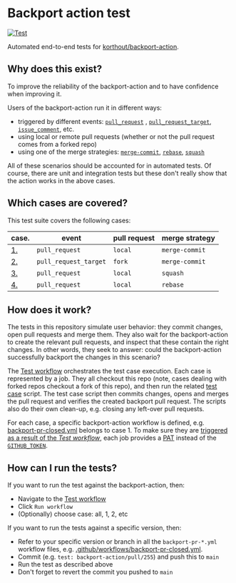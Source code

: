 # Backport action test
[![Test](https://github.com/korthout/backport-action-test/actions/workflows/test.yml/badge.svg)](https://github.com/korthout/backport-action-test/actions/workflows/test.yml)

Automated end-to-end tests for [korthout/backport-action](https://github.com/korthout/backport-action).

## Why does this exist?
To improve the reliability of the backport-action and to have confidence when improving it.

Users of the backport-action run it in different ways:
- triggered by different events: [`pull_request`](https://docs.github.com/en/actions/using-workflows/events-that-trigger-workflows#pull_request) , [`pull_request_target`](https://docs.github.com/en/actions/using-workflows/events-that-trigger-workflows#pull_request_target), [`issue_comment`](https://docs.github.com/en/actions/using-workflows/events-that-trigger-workflows#issue_comment), etc.
- using local or remote pull requests (whether or not the pull request comes from a forked repo)
- using one of the merge strategies: [`merge-commit`](https://docs.github.com/en/pull-requests/collaborating-with-pull-requests/incorporating-changes-from-a-pull-request/about-pull-request-merges), [`rebase`](https://docs.github.com/en/pull-requests/collaborating-with-pull-requests/incorporating-changes-from-a-pull-request/about-pull-request-merges#rebase-and-merge-your-pull-request-commits), [`squash`](https://docs.github.com/en/pull-requests/collaborating-with-pull-requests/incorporating-changes-from-a-pull-request/about-pull-request-merges#squash-and-merge-your-pull-request-commits)

All of these scenarios should be accounted for in automated tests.
Of course, there are unit and integration tests but these don't really show that the action works in the above cases.

## Which cases are covered?
This test suite covers the following cases:

| case.               | event                 | pull request | merge strategy  |
| ------------------- | --------------------- | ------------ | --------------- |
| [1.](test/case1.sh) | `pull_request`        | `local`      | `merge-commit`  |
| [2.](test/case2.sh) | `pull_request_target` | `fork`       | `merge-commit`  |
| [3.](test/case3.sh) | `pull_request`        | `local`      | `squash`        |
| [4.](test/case4.sh) | `pull_request`        | `local`      | `rebase`        |

## How does it work?
The tests in this repository simulate user behavior: they commit changes, open pull requests and merge them.
They also wait for the backport-action to create the relevant pull requests, and inspect that these contain the right changes.
In other words, they seek to answer: could the backport-action successfully backport the changes in this scenario?

The [Test workflow](.github/workflows/test.yml) orchestrates the test case execution.
Each case is represented by a job.
They all checkout this repo (note, cases dealing with forked repos checkout a fork of this repo),
and then run the related [test case](test/) script.
The test case script then commits changes, opens and merges the pull request and verifies the created backport pull request.
The scripts also do their own clean-up, e.g. closing any left-over pull requests.

For each case, a specific backport-action workflow is defined,
e.g. [backport-pr-closed.yml](.github/workflows/backport-pr-closed.yml) belongs to case 1.
To make sure they are [triggered as a result of the _Test workflow_](https://github.community/t/github-action-trigger-on-release-not-working-if-releases-was-created-by-automation/16559), each job provides a 
[PAT](https://docs.github.com/en/authentication/keeping-your-account-and-data-secure/creating-a-personal-access-token)
instead of the [`GITHUB_TOKEN`](https://docs.github.com/en/actions/security-guides/automatic-token-authentication#about-the-github_token-secret).

## How can I run the tests?
If you want to run the test against the backport-action, then:
- Navigate to the [Test workflow](https://github.com/korthout/backport-action-test/actions/workflows/test.yml)
- Click `Run workflow`
- (Optionally) choose case: all, 1, 2, etc

If you want to run the tests against a specific version, then:
- Refer to your specific version or branch in all the `backport-pr-*.yml` workflow files,
  e.g. [.github/workflows/backport-pr-closed.yml](https://github.com/korthout/backport-action-test/blob/ebf96ba361706772b427f0cd137ecf6aa162b701/.github/workflows/backport-pr-closed.yml#L20).
- Commit (e.g. `test: backport-action/pull/255`) and push this to `main`
- Run the test as described above
- Don't forget to revert the commit you pushed to `main`
